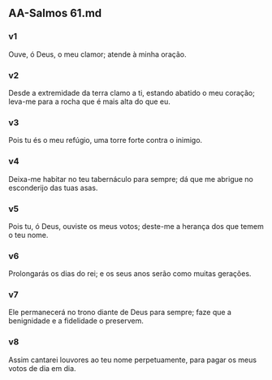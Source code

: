 ## AA-Salmos 61.md
### v1
 Ouve, ó Deus, o meu clamor; atende à minha oração.
### v2
 Desde a extremidade da terra clamo a ti, estando abatido o meu coração; leva-me para a rocha que é mais alta do que eu.
### v3
 Pois tu és o meu refúgio, uma torre forte contra o inimigo.
### v4
 Deixa-me habitar no teu tabernáculo para sempre; dá que me abrigue no esconderijo das tuas asas.
### v5
 Pois tu, ó Deus, ouviste os meus votos; deste-me a herança dos que temem o teu nome.
### v6
 Prolongarás os dias do rei; e os seus anos serão como muitas gerações.
### v7
 Ele permanecerá no trono diante de Deus para sempre; faze que a benignidade e a fidelidade o preservem.
### v8
 Assim cantarei louvores ao teu nome perpetuamente, para pagar os meus votos de dia em dia.

